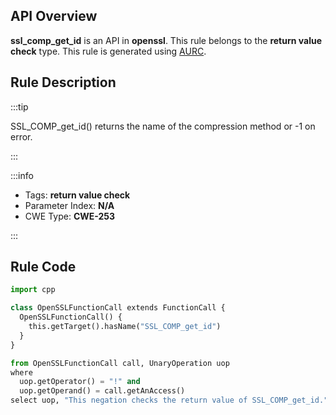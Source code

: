 ---
---


## API Overview
**ssl_comp_get_id** is an API in **openssl**. This rule belongs to the **return value check** type. This rule is generated using [AURC](../../tools/AURC).
## Rule Description

:::tip

SSL_COMP_get_id() returns the name of the compression method or -1 on error.

:::

:::info

- Tags: **return value check**
- Parameter Index: **N/A**
- CWE Type: **CWE-253**

:::

## Rule Code
```python
import cpp

class OpenSSLFunctionCall extends FunctionCall {
  OpenSSLFunctionCall() {
    this.getTarget().hasName("SSL_COMP_get_id")
  }
}

from OpenSSLFunctionCall call, UnaryOperation uop
where
  uop.getOperator() = "!" and
  uop.getOperand() = call.getAnAccess()
select uop, "This negation checks the return value of SSL_COMP_get_id."
```